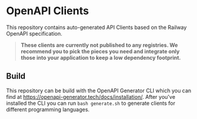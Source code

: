 # OpenAPI Clients

This repository contains auto-generated API Clients based on the Railway OpenAPI specification.

> **These clients are currently not published to any registries. We recommend you to pick the pieces you need and integrate only those into your application to keep a low dependency footprint.**

## Build

This repository can be build with the OpenAPI Generator CLI which you can find at https://openapi-generator.tech/docs/installation/. After you've installed the CLI you can run `bash generate.sh` to generate clients for different programming languages.
